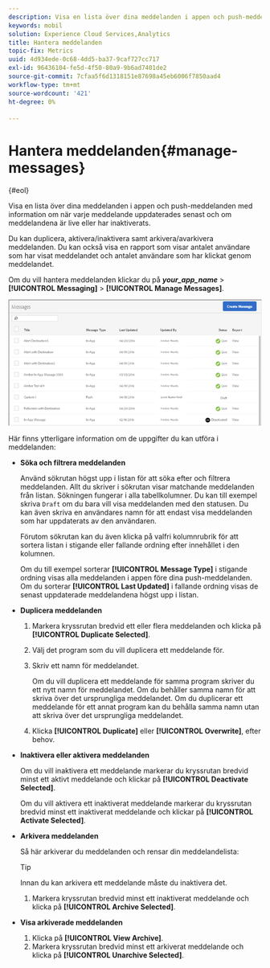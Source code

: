 ```yaml
---
description: Visa en lista över dina meddelanden i appen och push-meddelanden med information om när varje meddelande uppdaterades senast och om meddelandena är live eller inaktiverade.
keywords: mobil
solution: Experience Cloud Services,Analytics
title: Hantera meddelanden
topic-fix: Metrics
uuid: 4d934ede-0c68-4dd5-ba37-9caf727cc717
exl-id: 96436104-fe5d-4f50-80a9-9b6ad7401de2
source-git-commit: 7cfaa5f6d1318151e87698a45eb6006f7850aad4
workflow-type: tm+mt
source-wordcount: '421'
ht-degree: 0%

---
```


# Hantera meddelanden{#manage-messages}

{#eol}

Visa en lista över dina meddelanden i appen och push-meddelanden med information om när varje meddelande uppdaterades senast och om meddelandena är live eller har inaktiverats.

Du kan duplicera, aktivera/inaktivera samt arkivera/avarkivera meddelanden. Du kan också visa en rapport som visar antalet användare som har visat meddelandet och antalet användare som har klickat genom meddelandet.

Om du vill hantera meddelanden klickar du på ***your_app_name*** > **[!UICONTROL Messaging]** > **[!UICONTROL Manage Messages]**.

![](assets/manage_messages.png)

Här finns ytterligare information om de uppgifter du kan utföra i meddelanden:

* **Söka och filtrera meddelanden**

   Använd sökrutan högst upp i listan för att söka efter och filtrera meddelanden. Allt du skriver i sökrutan visar matchande meddelanden från listan. Sökningen fungerar i alla tabellkolumner. Du kan till exempel skriva `Draft` om du bara vill visa meddelanden med den statusen. Du kan även skriva en användares namn för att endast visa meddelanden som har uppdaterats av den användaren.

   Förutom sökrutan kan du även klicka på valfri kolumnrubrik för att sortera listan i stigande eller fallande ordning efter innehållet i den kolumnen.

   Om du till exempel sorterar **[!UICONTROL Message Type]** i stigande ordning visas alla meddelanden i appen före dina push-meddelanden. Om du sorterar **[!UICONTROL Last Updated]** i fallande ordning visas de senast uppdaterade meddelandena högst upp i listan.

* **Duplicera meddelanden**

   1. Markera kryssrutan bredvid ett eller flera meddelanden och klicka på **[!UICONTROL Duplicate Selected]**.
   1. Välj det program som du vill duplicera ett meddelande för.
   1. Skriv ett namn för meddelandet.

      Om du vill duplicera ett meddelande för samma program skriver du ett nytt namn för meddelandet. Om du behåller samma namn för att skriva över det ursprungliga meddelandet. Om du duplicerar ett meddelande för ett annat program kan du behålla samma namn utan att skriva över det ursprungliga meddelandet.

   1. Klicka **[!UICONTROL Duplicate]** eller **[!UICONTROL Overwrite]**, efter behov.

* **Inaktivera eller aktivera meddelanden**

   Om du vill inaktivera ett meddelande markerar du kryssrutan bredvid minst ett aktivt meddelande och klickar på **[!UICONTROL Deactivate Selected]**.

   Om du vill aktivera ett inaktiverat meddelande markerar du kryssrutan bredvid minst ett inaktiverat meddelande och klickar på **[!UICONTROL Activate Selected]**.

* **Arkivera meddelanden**

   Så här arkiverar du meddelanden och rensar din meddelandelista:

   >[!TIP]
   >
   >Innan du kan arkivera ett meddelande måste du inaktivera det.

   1. Markera kryssrutan bredvid minst ett inaktiverat meddelande och klicka på **[!UICONTROL Archive Selected]**.

* **Visa arkiverade meddelanden**

   1. Klicka på **[!UICONTROL View Archive]**.
   1. Markera kryssrutan bredvid minst ett arkiverat meddelande och klicka på **[!UICONTROL Unarchive Selected]**.

